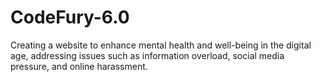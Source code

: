 # CodeFury-6.0
Creating a website to enhance mental health and  well-being in the digital age, addressing issues such as information  overload, social media pressure, and online harassment.
